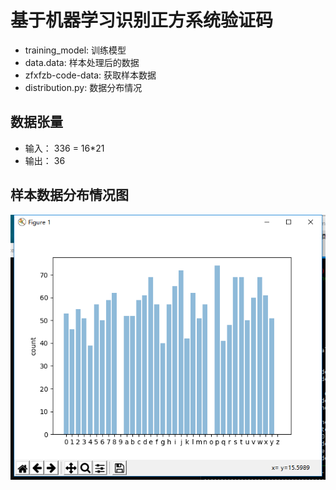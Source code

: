 # 基于机器学习识别正方系统验证码
* training_model:   训练模型
* data.data:        样本处理后的数据
* zfxfzb-code-data: 获取样本数据
* distribution.py:  数据分布情况

## 数据张量
* 输入： 336 = 16*21
* 输出： 36 

## 样本数据分布情况图
![样本数据](img/distribution.png)